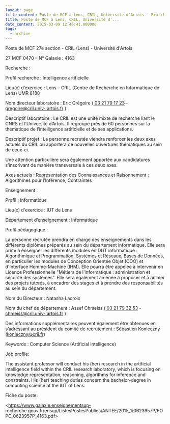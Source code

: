 ```yaml
---
layout: page
title_content: Poste de MCF à Lens, CRIL, Université d'Artois - Profil: Intelligence Artificielle
title: Poste de MCF à Lens, CRIL, Université d'...
date_content: 2015-03-09 12:46:41.000000
tags:
  - archive
---
```



Poste de MCF 27e section - CRIL (Lens) - Université d'Artois



27 MCF 0470 – N° Galaxie : 4163



Recherche :



Profil recherche : Intelligence artificielle



Lieu(x) d’exercice : Lens – CRIL (Centre de Recherche en Informatique de Lens)
UMR 8188



Nom directeur laboratoire : Eric Grégoire [( 03 21 79 17
23](tel:%28%2003%2021%2079%2017%2023) \- [gregoire@cril.univ-
artois.fr](mailto:gregoire@cril.univ-artois.fr) )





Descriptif laboratoire : Le CRIL est une unité mixte de recherche liant le
CNRS et l’Université d’Artois. Il regroupe près de 60 personnes sur la
thématique de l’intelligence artificielle et de ses applications.





Descriptif projet : La personne recrutée viendra renforcer les deux axes
actuels du CRIL ou apportera de nouvelles ouvertures thématiques au sein de
ceux-ci.





Une attention particulière sera également apportée aux candidatures
s’inscrivant de manière transversale à ces deux axes.



Axes actuels : Représentation des Connaissances et Raisonnement ; Algorithmes
pour l’Inférence, Contraintes





Enseignement :



Profil : Informatique



Lieu(x) d'exercice : IUT de Lens



Département d’enseignement : Informatique



Profil pédagogique :



La personne recrutée prendra en charge des enseignements dans les différents
diplômes préparés au sein du département informatique. Elle sera prête à
enseigner les différents modules en DUT informatique : Algorithmique et
Programmation, Systèmes et Réseaux, Bases de Données, en particulier les
modules de Conception Orientée Objet (COO) et d'Interface Homme-Machine (IHM).
Elle pourra être appelée à intervenir en Licence Professionnelle "Métiers de
l'informatique : administration et sécurité des systèmes". Elle sera également
amenée à proposer et à animer des projets tutorés, à encadrer des stages et à
prendre des responsabilités au sein du département.



Nom du Directeur : Natasha Lacroix



Nom du chef de département : Assef Chmeiss [( 03 21 79 32
53](tel:%28%2003%2021%2079%2032%2053) \- [chmeiss@cril.univ-
artois.fr](mailto:chmeiss@cril.univ-artois.fr) )



Des informations supplémentaires peuvent également être obtenues en
s’adressant au président du comité de recrutement : Sébastien Konieczny
([konieczny@cril.fr](mailto:konieczny@cril.fr))



Keywords : Computer Science (Artificial Intelligence)



Job profile:



The assistant professor will conduct his (her) research in the artificial
intelligence field within the CRIL research laboratory, which is focusing on
knowledge representation, reasoning, algorithms for inference and constraints.
His (her) teaching duties concern the bachelor-degree in computing science at
the IUT of Lens.





Fiche du poste:



<https://www.galaxie.enseignementsup-
recherche.gouv.fr/ensup/ListesPostesPublies/ANTEE/2015_1/0623957P/FOPC_0623957P_4163.pdf>

